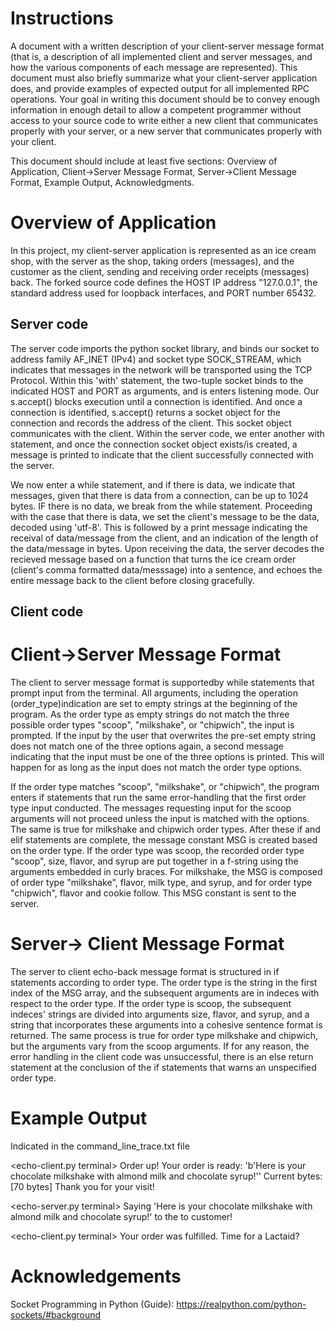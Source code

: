 # Instructions

A document with a written description of your client-server message format (that is, a description of all implemented client and server messages, and how the various components of each message are represented). This document must also briefly summarize what your client-server application does, and provide examples of expected output for all implemented RPC operations. Your goal in writing this document should be to convey enough information in enough detail to allow a competent programmer without access to your source code to write either a new client that communicates properly with your server, or a new server that communicates properly with your client. 

This document should include at least five sections: Overview of Application, Client->Server Message Format, Server->Client Message Format, Example Output, Acknowledgments.

# Overview of Application 
In this project, my client-server application is represented as an ice cream shop, with the server as the shop, taking orders (messages), and the customer as the client, sending and receiving order receipts (messages) back. The forked source code defines the HOST IP address "127.0.0.1", the standard address used for loopback interfaces, and PORT number 65432.

## Server code
The server code imports the python socket library, and binds our socket to address family AF_INET (IPv4) and socket type SOCK_STREAM, which indicates that messages in the network will be transported using the TCP Protocol. Within this 'with' statement, the two-tuple socket binds to the indicated HOST and PORT as arguments, and is enters listening mode. Our s.accept() blocks execution until a connection is identified. And once a connection is identified, s.accept() returns a socket object for the connection and records the address of the client. This socket object communicates with the client. Within the server code, we enter another with statement, and once the connection socket object exists/is created, a message is printed to indicate that the client successfully connected with the server.

We now enter a while statement, and if there is data, we indicate that messages, given that there is data from a connection, can be up to 1024 bytes. IF there is no data, we break from the while statement. Proceeding with the case that there is data, we set the client's message to be the data, decoded using 'utf-8'. This is followed by a print message indicating the receival of data/message from the client, and an indication of the length of the data/message in bytes. Upon receiving the data, the server decodes the recieved message based on a function that turns the ice cream order (client's comma formatted data/messsage) into a sentence, and echoes the entire message back to the client before closing gracefully.

## Client code


# Client->Server Message Format
The client to server message format is supportedby while statements that prompt input from the terminal. All arguments, including the operation (order_type)indication are set to empty strings at the beginning of the program. As the order type as empty strings do not match the three possible order types "scoop", "milkshake", or "chipwich", the input is prompted. If the input by the user that overwrites the pre-set empty string does not match one of the three options again, a second message indicating that the input must be one of the three options is printed. This will happen for as long as the input does not match the order type options. 

If the order type matches "scoop", "milkshake", or "chipwich", the program enters if statements that run the same error-handling that the first order type input conducted. The messages requesting input for the scoop arguments will not proceed unless the input is matched with the options. The same is true for milkshake and chipwich order types. After these if and elif statements are complete, the message constant MSG is created based on the order type. If the order type was scoop, the recorded order type "scoop", size, flavor, and syrup are put together in a f-string using the arguments embedded in curly braces. For milkshake, the MSG is composed of order type "milkshake", flavor, milk type, and syrup, and for order type "chipwich", flavor and cookie follow. This MSG constant is sent to the server.

# Server-> Client Message Format
The server to client echo-back message format is structured in if statements according to order type. The order type is the string in the first index of the MSG array, and the subsequent arguments are in indeces with respect to the order type. If the order type is scoop, the subsequent indeces' strings are divided into arguments size, flavor, and syrup, and a string that incorporates these arguments into a cohesive sentence format is returned. The same process is true for order type milkshake and chipwich, but the arguments vary from the scoop arguments. If for any reason, the error handling in the client code was unsuccessful, there is an else return statement at the conclusion of the if statements that warns an unspecified order type.

# Example Output
Indicated in the command_line_trace.txt file

<echo-client.py terminal>
Order up! Your order is ready: 'b'Here is your chocolate milkshake with almond milk and chocolate syrup!'' Current bytes: [70 bytes] Thank you for your visit!

<echo-server.py terminal>
Saying 'Here is your chocolate milkshake with almond milk and chocolate syrup!' to the to customer!

<echo-client.py terminal>
Your order was fulfilled. Time for a Lactaid?

# Acknowledgements
Socket Programming in Python (Guide): https://realpython.com/python-sockets/#background